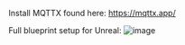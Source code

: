 Install MQTTX found here:
https://mqttx.app/

Full blueprint setup for Unreal:
![image](https://github.com/RamiDarwiche/MQTTPublish/assets/127231412/68051569-a1c5-4633-bde5-502b26d5003c)
